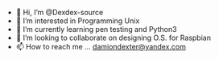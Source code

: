 - 👋 Hi, I’m @Dexdex-source
- 👀 I’m interested in Programming Unix
- 🌱 I’m currently learning pen testing and Python3
- 💞️ I’m looking to collaborate on designing O.S. for Raspbian
- 📫 How to reach me ... damiondexter@yandex.com

<!---
Dexdex-source/Dexdex-source is a ✨ special ✨ repository because its `README.md` (this file) appears on your GitHub profile.
You can click the Preview link to take a look at your changes.
--->
